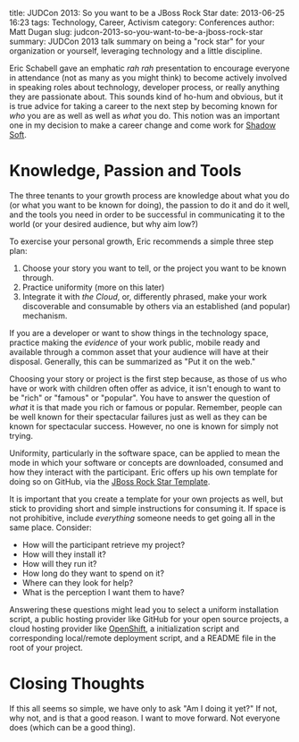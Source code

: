 title: JUDCon 2013: So you want to be a JBoss Rock Star
date: 2013-06-25 16:23
tags: Technology, Career, Activism
category: Conferences
author: Matt Dugan
slug: judcon-2013-so-you-want-to-be-a-jboss-rock-star
summary: JUDCon 2013 talk summary on being a "rock star" for your organization or yourself, leveraging technology and a little discipline.

Eric Schabell gave an emphatic _rah rah_ presentation to encourage everyone
in attendance (not as many as you might think) to become actively involved
in speaking roles about technology, developer process, or really anything
they are passionate about.  This sounds kind of ho-hum and obvious, but it
is true advice for taking a career to the next step by becoming known for
_who_ you are as well as well as _what_ you do.  This notion was an 
important one in my decision to make a career change and come work for
[Shadow Soft](http://www.shadow-soft.com).

Knowledge, Passion and Tools
============================

The three tenants to your growth process are knowledge about what you
do (or what you want to be known for doing), the passion to do it and do 
it well, and the tools you need in order to be successful in communicating
it to the world (or your desired audience, but why aim low?)

To exercise your personal growth, Eric recommends a simple three step plan:

1. Choose your story you want to tell, or the project you want to be known
   through.
2. Practice uniformity (more on this later)
3. Integrate it with _the Cloud_, or, differently phrased, make your
   work discoverable and consumable by others via an established (and 
   popular) mechanism.

If you are a developer or want to show things in the technology space, 
practice making the _evidence_ of your work public, mobile ready and
available through a common asset that your audience will have at their
disposal.  Generally, this can be summarized as "Put it on the web."

Choosing your story or project is the first step because, as those of us
who have or work with children often offer as advice, it isn't enough to 
want to be "rich" or "famous" or "popular".  You have to answer the question 
of _what_ it is that made you rich or famous or popular.  Remember, people
can be well known for their spectacular failures just as well as they
can be known for spectacular success.  However, no one is known for 
simply not trying.

Uniformity, particularly in the software space, can be applied to mean
the mode in which your software or concepts are downloaded, consumed and
how they interact with the participant.  Eric offers up his own template
for doing so on GitHub, via the [JBoss Rock Star Template](https://www.github.com/eschabell/jboss-rock-star-template).

It is important that you create a template for your own projects as well,
but stick to providing short and simple instructions for consuming it.  If
space is not prohibitive, include _everything_ someone needs to get going
all in the same place.  Consider:

* How will the participant retrieve my project?
* How will they install it?
* How will they run it?
* How long do they want to spend on it?
* Where can they look for help?
* What is the perception I want them to have?

Answering these questions might lead you to select a uniform installation
script, a public hosting provider like GitHub for your open source projects,
a cloud hosting provider like [OpenShift](http://www.openshift.com), a
initialization script and corresponding local/remote deployment script, and
a README file in the root of your project.

Closing Thoughts
================

If this all seems so simple, we have only to ask "Am I doing it yet?"  If not,
why not, and is that a good reason.  I want to move forward.  Not everyone 
does (which can be a good thing).  
